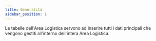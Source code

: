 ```yaml
---
title: Generalità
sidebar_position: 1
---
```


Le tabelle dell'Area Logistica servono ad inserire tutti i dati principali che vengono gestiti all'interno dell'intera Area Logistica. 
